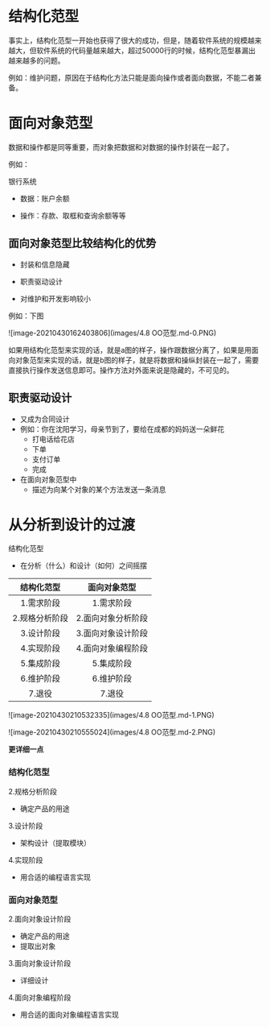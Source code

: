 # 结构化范型

事实上，结构化范型一开始也获得了很大的成功，但是，随着软件系统的规模越来越大，但软件系统的代码量越来越大，超过50000行的时候，结构化范型暴漏出越来越多的问题。

例如：维护问题，原因在于结构化方法只能是面向操作或者面向数据，不能二者兼备。

# 面向对象范型

数据和操作都是同等重要，而对象把数据和对数据的操作封装在一起了。

例如：

银行系统

- 数据：账户余额

- 操作：存款、取框和查询余额等等

## 面向对象范型比较结构化的优势

- 封装和信息隐藏

- 职责驱动设计

- 对维护和开发影响较小

例如：下图

![image-20210430162403806](images/4.8 OO范型.md-0.PNG)

如果用结构化范型来实现的话，就是a图的样子，操作跟数据分离了，如果是用面向对象范型来实现的话，就是b图的样子，就是将数据和操纵封装在一起了，需要直接执行操作发送信息即可。操作方法对外面来说是隐藏的，不可见的。

## 职责驱动设计

- 又成为合同设计
- 例如：你在沈阳学习，母亲节到了，要给在成都的妈妈送一朵鲜花
    - 打电话给花店
    - 下单
    - 支付订单
    - 完成
- 在面向对象范型中
    - 描述为向某个对象的某个方法发送一条消息

# 从分析到设计的过渡

结构化范型

- 在分析（什么）和设计（如何）之间摇摆

| 结构化范型 | 面向对象范型 |
| :--------: | :----------: |
| 1.需求阶段 |       1.需求阶段       |
|     2.规格分析阶段       |      2.面向对象分析阶段        |
|       3.设计阶段     |      3.面向对象设计阶段        |
|       4.实现阶段     |     4.面向对象编程阶段         |
|       5.集成阶段     |    5.集成阶段          |
|       6.维护阶段     |        6.维护阶段      |
|       7.退役     |       7.退役       |

![image-20210430210532335](images/4.8 OO范型.md-1.PNG)



![image-20210430210555024](images/4.8 OO范型.md-2.PNG)

**更详细一点**

### 结构化范型

2.规格分析阶段

- 确定产品的用途

3.设计阶段

- 架构设计（提取模块）

4.实现阶段

- 用合适的编程语言实现

### 面向对象范型

2.面向对象设计阶段

- 确定产品的用途
- 提取出对象

3.面向对象设计阶段

- 详细设计

4.面向对象编程阶段

- 用合适的面向对象编程语言实现

